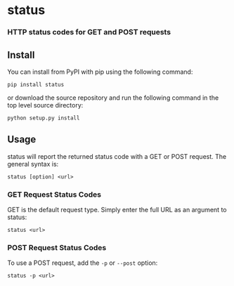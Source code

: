 # status


### HTTP status codes for GET and POST requests

## Install

You can install from PyPI with pip using the following command:

`pip install status`

or download the source repository and run the following command in the top level source directory:

`python setup.py install`


## Usage

status will report the returned status code with a GET or POST request.  The general syntax is:

`status [option] <url>`


### GET Request Status Codes

GET is the default request type. Simply enter the full URL as an argument to status:

`status <url>`


### POST Request Status Codes

To use a POST request, add the `-p` or `--post` option:

`status -p <url>`
